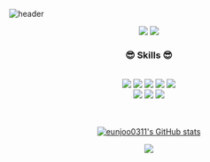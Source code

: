 ![header](https://capsule-render.vercel.app/api?type=slice&color=auto&height=200&section=header&text=Hello&desc=I'm%20Eunjoo&fontSize=60&rotate=14&fontAlignY=25&fontAlign=75&descAlignY=43&descAlign=80&&animation=twinkling)

<div align='center'>
 <a href="https://great-eunjoo.tistory.com/"><img src="https://img.shields.io/badge/tistory-000000?style=flat-square&logo=tistory&logoColor=white"/></a>
  <a href="https://carnelian-mask-e68.notion.site/8f78c485222149cbae5cfe5c7b192d8d"><img src="https://img.shields.io/badge/Notion-000000?style=flat-square&logo=Notion&logoColor=white"/></a>
  
</div>
<div align='center'>
	<h3>😎 Skills 😎</h3>
    <br>
</div>
<div align="center">
  <img src="https://img.shields.io/badge/JavaScript-F7DF1E?style=flat&logo=JavaScript&logoColor=white" />
	<img src="https://img.shields.io/badge/HTML5-E34F26?style=flat&logo=HTML5&logoColor=white" />
	<img src="https://img.shields.io/badge/CSS3-1572B6?style=flat&logo=CSS3&logoColor=white" />
  <img src="https://img.shields.io/badge/Bootstrap-7952B3?style=flat&logo=Bootstrap&logoColor=white" />
  <img src="https://img.shields.io/badge/React-blue?style=flat&logo=React&logoColor=white"/>
  <br>
  <img src="https://img.shields.io/badge/Java-007396?style=flat&logo=Conda-Forge&logoColor=white" />
  <img src= "https://img.shields.io/badge/NodeJS-31B025?style=flat-square&logo=Node.js&logoColor=white"/>
  <img src="https://img.shields.io/badge/firebase-FFCA28?style=flat&logo=Firebase&logoColor=white"/>
</div>
<br>
<br>
<div align='center'>

[![eunjoo0311's GitHub stats](https://github-readme-stats.vercel.app/api?username=eunjoo0311&theme=dracula&show_icons=true)]()

<img src="https://github-readme-stats.vercel.app/api/top-langs/?username=eunjoo0311&theme=dracula&&layout=compact&langs_count=10"/></a>
